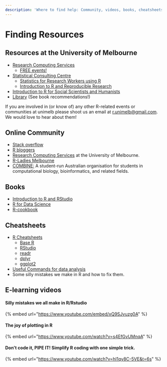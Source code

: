 ```yaml
---
description: 'Where to find help: Community, videos, books, cheatsheets and more...'
---
```


# Finding Resources

## Resources at the University of Melbourne

* [Research Computing Services](https://research.unimelb.edu.au/infrastructure/research-computing-services)
  * [FREE events!](https://www.eventbrite.com.au/o/research-computing-services-10600096884)
* [Statistical Consulting Centre](https://scc.ms.unimelb.edu.au/)
  * [Statistics for Research Workers using R](https://scc.ms.unimelb.edu.au/statistics-courses/course-listing/srw-R)
  * [Introduction to R and Reproducible Research](https://scc.ms.unimelb.edu.au/statistics-courses/course-listing/research-and-r)
*  [Introduction to R for Social Scientists and Humanists](https://arts.unimelb.edu.au/research/digital-studio/news-and-events)
* [Library](http://unimelb.libguides.com/stat_software/R) \(See book recommendations!\)

If you are involved in \(or know of\) any other R-related events or communities at unimelb please shoot us an email at r.unimelb@gmail.com. We would love to hear about them!

## Online Community

* [Stack overflow](%20https://stackoverflow.com/questions/tagged/r)
* [R bloggers](www.r-bloggers.com)
* [Research Computing Services](https://research.unimelb.edu.au/infrastructure/research-computing-services) at the University of Melbourne.
* [R-Ladies Melbourne](https://twitter.com/RLadiesMelb)
* [COMBINE:](https://combine.org.au/) A student-run Australian organisation for students in computational biology, bioinformatics, and related fields. 

## Books

* [Introduction to R and RStudio](https://nikkirubinstein.gitbooks.io/resguides-introductory-r-workshop/content/content/01-rstudio-intro.html)
* [R for Data Science](https://r4ds.had.co.nz)[ ](https://r4ds.had.co.nz%20)
* [R-cookbook](%20http://cookbook-r.com)

## Cheatsheets

* [R Cheatsheets](https://rstudio.com/resources/cheatsheets/)
  * [Base R](http://github.com/rstudio/cheatsheets/raw/master/base-r.pdf)
  * [RStudio](https://github.com/rstudio/cheatsheets/raw/master/rstudio-ide.pdf)
  * [readr](https://github.com/rstudio/cheatsheets/raw/master/data-import.pdf)
  * [dplyr](https://github.com/rstudio/cheatsheets/raw/master/data-transformation.pdf)
  * [ggplot2](https://github.com/rstudio/cheatsheets/raw/master/data-visualization-2.1.pdf)
* [Useful Commands for data analysis](https://resbaz.github.io/R_intro_May/reference.html)
* Some silly mistakes we make in R and how to fix them.

## E-learning videos

#### Silly mistakes we all make in R/Rstudio

{% embed url="https://www.youtube.com/embed/xQ9SJvuzg0A" %}

#### The joy of plotting in R

{% embed url="https://www.youtube.com/watch?v=s4EfGvUMnqA" %}

#### Don't code it, PIPE IT! Simplify R coding with one simple trick.

{% embed url="https://www.youtube.com/watch?v=hI1qy8C-5VE&t=6s" %}

